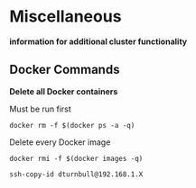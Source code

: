 # Miscellaneous
**information for additional cluster functionality**

## Docker Commands


**Delete all Docker containers**

Must be run first

```
docker rm -f $(docker ps -a -q)
```

Delete every Docker image
```
docker rmi -f $(docker images -q)
```

```
ssh-copy-id dturnbull@192.168.1.X
```